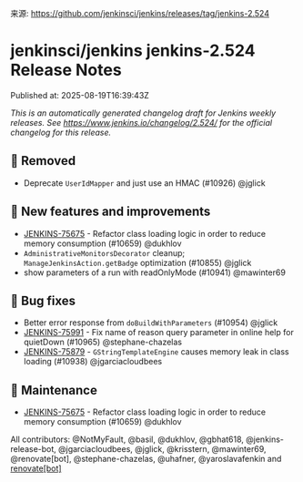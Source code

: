 来源: https://github.com/jenkinsci/jenkins/releases/tag/jenkins-2.524

# jenkinsci/jenkins jenkins-2.524 Release Notes

Published at: 2025-08-19T16:39:43Z

_This is an automatically generated changelog draft for Jenkins weekly releases.
See https://www.jenkins.io/changelog/2.524/ for the official changelog for this release._

## 🚨 Removed

* Deprecate `UserIdMapper` and just use an HMAC (#10926) @jglick

## 🚀 New features and improvements

* [JENKINS-75675](https://issues.jenkins.io/browse/JENKINS-75675) - Refactor class loading logic in order to reduce memory consumption (#10659) @dukhlov
* `AdministrativeMonitorsDecorator` cleanup; `ManageJenkinsAction.getBadge` optimization (#10855) @jglick
* show parameters of a run with readOnlyMode (#10941) @mawinter69

## 🐛 Bug fixes

* Better error response from `doBuildWithParameters` (#10954) @jglick
* [JENKINS-75991](https://issues.jenkins.io/browse/JENKINS-75991) - Fix name of reason query parameter in online help for quietDown (#10965) @stephane-chazelas
* [JENKINS-75879](https://issues.jenkins.io/browse/JENKINS-75879) - `GStringTemplateEngine` causes memory leak in class loading (#10938) @jgarciacloudbees

## 👻 Maintenance

* [JENKINS-75675](https://issues.jenkins.io/browse/JENKINS-75675) - Refactor class loading logic in order to reduce memory consumption (#10659) @dukhlov

All contributors: @NotMyFault, @basil, @dukhlov, @gbhat618, @jenkins-release-bot, @jgarciacloudbees, @jglick, @krisstern, @mawinter69, @renovate[bot], @stephane-chazelas, @uhafner, @yaroslavafenkin and [renovate[bot]](https://github.com/apps/renovate)
